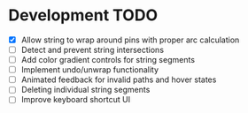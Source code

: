 # Development TODO

- [x] Allow string to wrap around pins with proper arc calculation
- [ ] Detect and prevent string intersections
- [ ] Add color gradient controls for string segments
- [ ] Implement undo/unwrap functionality
- [ ] Animated feedback for invalid paths and hover states
- [ ] Deleting individual string segments
- [ ] Improve keyboard shortcut UI

